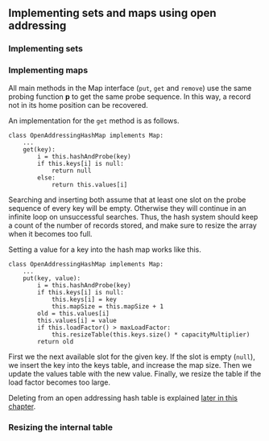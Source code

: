 
## Implementing sets and maps using open addressing

### Implementing sets

### Implementing maps

All main methods in the Map interface (`put`, `get` and `remove`) use
the same probing function **p** to get the same probe sequence. In this
way, a record not in its home position can be recovered.

An implementation for the `get` method is as follows.

    class OpenAddressingHashMap implements Map:
        ...
        get(key):
            i = this.hashAndProbe(key)
            if this.keys[i] is null:
                return null
            else:
                return this.values[i]


Searching and inserting both assume that at least one slot on the probe
sequence of every key will be empty. Otherwise they will continue in an
infinite loop on unsuccessful searches. Thus, the hash system should
keep a count of the number of records stored, and make sure to resize
the array when it becomes too full.

Setting a value for a key into the hash map works like this.

    class OpenAddressingHashMap implements Map:
        ...
        put(key, value):
            i = this.hashAndProbe(key)
            if this.keys[i] is null:
                this.keys[i] = key
                this.mapSize = this.mapSize + 1
            old = this.values[i]
            this.values[i] = value
            if this.loadFactor() > maxLoadFactor:
                this.resizeTable(this.keys.size() * capacityMultiplier)
            return old


First we the next available slot for the given key. If the slot is empty
(`null`), we insert the key into the keys table, and increase the map size.
Then we update the values table with the new value.
Finally, we resize the table if the load factor becomes too large.

Deleting from an open addressing hash table is explained
[later in this chapter](#open-addressing-deletion).

### Resizing the internal table

